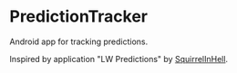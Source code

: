 # PredictionTracker
Android app for tracking predictions.

Inspired by application "LW Predictions" by [SquirrelInHell](https://www.lesswrong.com/users/squirrelinhell).
